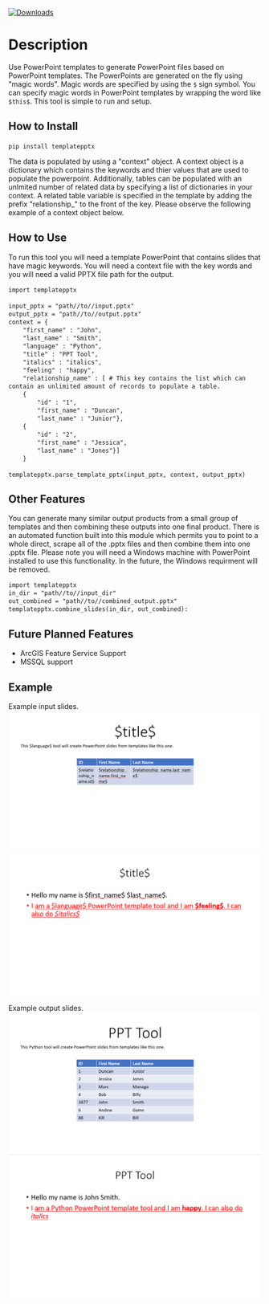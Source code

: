 [![Downloads](https://pepy.tech/badge/templatepptx)](https://pepy.tech/project/templatepptx)

# Description

Use PowerPoint templates to generate PowerPoint files based on PowerPoint templates. The PowerPoints are generated on the fly using "magic words". Magic words are specified by using the `$` sign symbol. You can specify magic words in PowerPoint templates by wrapping the word like `$this$`. This tool is simple to run and setup. 

## How to Install 
`pip install templatepptx`

The data is populated by using a "context" object. A context object is a dictionary which contains the keywords and thier values that are used to populate the powerpoint. Additionally, tables can be populated with an unlmited number of related data by specifying a list of dictionaries in your context. A related table variable is specified in the template by adding the prefix "relationship_" to the front of the key. Please observe the following example of a context object below.

## How to Use

To run this tool you will need a template PowerPoint that contains slides that have magic keywords. You will need a context file with the key words and you will need a valid PPTX file path for the output.

```
import templatepptx

input_pptx = "path//to//input.pptx"
output_pptx = "path//to//output.pptx"
context = {
    "first_name" : "John",
    "last_name" : "Smith",
    "language" : "Python",
    "title" : "PPT Tool",
    "italics" : "italics",
    "feeling" : "happy",
    "relationship_name" : [ # This key contains the list which can contain an unlimited amount of records to populate a table.
    {
        "id" : "1",
        "first_name" : "Duncan",
        "last_name" : "Junior"},
    {
        "id" : "2",
        "first_name" : "Jessica",
        "last_name" : "Jones"}]
    }

templatepptx.parse_template_pptx(input_pptx, context, output_pptx)
```

## Other Features

You can generate many similar output products from a small group of templates and then combining these outputs into one final product. There is an automated function built into this module which permits you to point to a whole direct, scrape all of the .pptx files and then combine them into one .pptx file. Please note you will need a Windows machine with PowerPoint installed to use this functionality. In the future, the Windows requirment will be removed.

```
import templatepptx
in_dir = "path//to//input_dir"
out_combined = "path//to//combined_output.pptx"
templatepptx.combine_slides(in_dir, out_combined):
```



## Future Planned Features
- ArcGIS Feature Service Support
- MSSQL support


## Example

Example input slides.
![input slide 1 example](img/in1.PNG)
![input slide 2 example](img/in2.PNG)

Example output slides.
![output slide 1 example](img/out1.PNG)
![output slide 2 example](img/out2.PNG)
